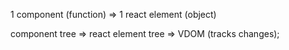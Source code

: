 1 component (function) => 1 react element (object)

component tree => react element tree => VDOM (tracks changes);